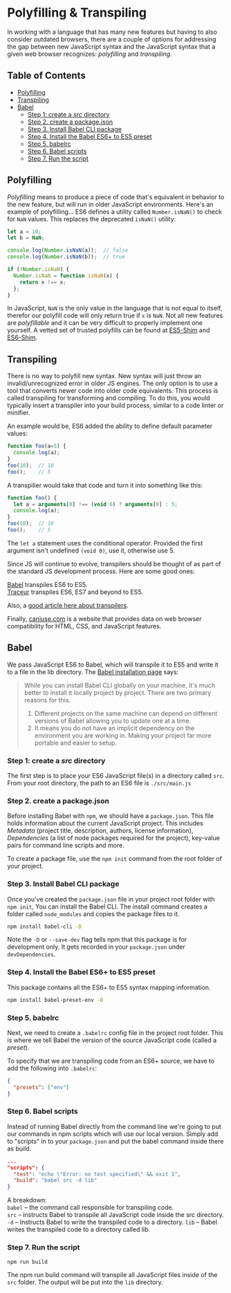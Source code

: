 # Polyfilling & Transpiling


In working with a language that has many new features but having to also consider outdated browsers, there are a couple of options for addressing the gap between new JavaScript syntax and the JavaScript syntax that a given web browser recognizes: *polyfilling* and *transpiling*.

## Table of Contents

<!-- toc -->

- [Polyfilling](#polyfilling)
- [Transpiling](#transpiling)
- [Babel](#babel)
  * [Step 1: create a *src* directory](#step-1-create-a-src-directory)
  * [Step 2. create a package.json](#step-2-create-a-packagejson)
  * [Step 3. Install Babel CLI package](#step-3-install-babel-cli-package)
  * [Step 4. Install the Babel ES6+ to ES5 preset](#step-4-install-the-babel-es6-to-es5-preset)
  * [Step 5. babelrc](#step-5-babelrc)
  * [Step 6. Babel scripts](#step-6-babel-scripts)
  * [Step 7. Run the script](#step-7-run-the-script)

<!-- tocstop -->

## Polyfilling

*Polyfilling* means to produce a piece of code that's equivalent in behavior to the new feature, but will run in older JavaScript environments. Here's an example of polyfilling... ES6 defines a utility called `Number.isNaN()` to check for `NaN` values. This replaces the deprecated `isNaN()` utility:

```javascript
let a = 10;
let b = NaN;

console.log(Number.isNaN(a));  // false
console.log(Number.isNaN(b));  // true

if (!Number.isNaN) {
  Number.isNaN = function isNaN(x) {
    return x !== x;  
  };
}
```

In JavaScript, `NaN` is the only value in the language that is not equal to itself, therefor our polyfill code will only return true if `x` is `NaN`. Not all new features are *polyfillable* and it can be very difficult to properly implement one yourself. A vetted set of trusted polyfills can be found at [ES5-Shim](https://github.com/es-shims/es5-shim) and [ES6-Shim](https://github.com/es-shims/es6-shim).


## Transpiling

There is no way to polyfill new syntax. New syntax will just throw an invalid/unrecognized error in older JS engines. The only option is to use a tool that converts newer code into older code equivalents. This process is called transpiling for transforming and compiling. To do this, you would typically insert a transpiler into your build process, similar to a code linter or minifier.

An example would be, ES6 added the ability to define default parameter values:

```javascript
function foo(a=5) {
  console.log(a);
}
foo(10);  // 10
foo();    // 5
```

A transpilier would take that code and turn it into something like this:

```javascript
function foo() {
  let a = arguments[0] !== (void 0) ? arguments[0] : 5;
  console.log(a);
}
foo(10);  // 10
foo();    // 5
```

The `let a` statement uses the conditional operator. Provided the first argument isn't undefined `(void 0)`, use it, otherwise use 5.

Since JS will continue to evolve, transpilers should be thought of as part of the standard JS development process. Here are some good ones:

[Babel](https://babeljs.io/) transpiles ES6 to ES5.  
[Traceur](https://github.com/google/traceur-compiler) transpiles ES6, ES7 and beyond to ES5.

Also, a [good article here about transpilers](https://scotch.io/tutorials/javascript-transpilers-what-they-are-why-we-need-them).

Finally, [caniuse.com](https://caniuse.com/) is a website that provides data on web browser compatibility for HTML, CSS, and JavaScript features.


## Babel

We pass JavaScript ES6 to Babel, which will transpile it to ES5 and write it to a file in the lib directory. The [Babel installation page](https://babeljs.io/setup#installation) says:

> While you can install Babel CLI globally on your machine, it's much better to install it locally project by project. There are two primary reasons for this.
> 1. Different projects on the same machine can depend on different versions of Babel allowing you to update one at a time.
> 2. It means you do not have an implicit dependency on the environment you are working in. Making your project far more portable and easier to setup.


### Step 1: create a *src* directory

The first step is to place your ES6 JavaScript file(s) in a directory called `src`. From your root directory, the path to an ES6 file is `./src/main.js`


### Step 2. create a package.json

Before installing Babel with `npm`, we should have a `package.json`. This file holds information about the current JavaScript project. This includes *Metadata* (project title, description, authors, license information), *Dependencies* (a list of node packages required for the project), key-value pairs for command line scripts and more.

To create a package file, use the `npm init` command from the root folder of your project.


### Step 3. Install Babel CLI package

Once you've created the `package.json` file in your project root folder with `npm init`, You can install the Babel CLI. The install command creates a folder called `node_modules` and copies the package files to it.

```sh
npm install babel-cli -D
```

Note the `-D` or `--save-dev` flag tells npm that this package is for development only. It gets recorded in your `package.json` under `devDependencies`.


### Step 4. Install the Babel ES6+ to ES5 preset

This package contains all the ES6+ to ES5 syntax mapping information.

```sh
npm install babel-preset-env -D
```

### Step 5. babelrc

Next, we need to create a `.babelrc` config file in the project root folder. This is where we tell Babel the version of the source JavaScript code (called a *preset*).

To specify that we are transpiling code from an ES6+ source, we have to add the following into `.babelrc`:

```json
{
  "presets": ["env"]
}
```


### Step 6. Babel scripts

Instead of running Babel directly from the command line we're going to put our commands in npm scripts which will use our local version. Simply add to "scripts" in to your `package.json` and put the babel command inside there as build.

```json
...
"scripts": {
  "test": "echo \"Error: no test specified\" && exit 1",
  "build": "babel src -d lib"
}
```

A breakdown:   
`babel` – the command call responsible for transpiling code.  
`src` – instructs Babel to transpile all JavaScript code inside the src directory.  
`-d` – Instructs Babel to write the transpiled code to a directory.
`lib` – Babel writes the transpiled code to a directory called lib.


### Step 7. Run the script

```sh
npm run build
```

The npm run build command will transpile all JavaScript files inside of the `src` folder. The output will be put into the `lib` directory.
